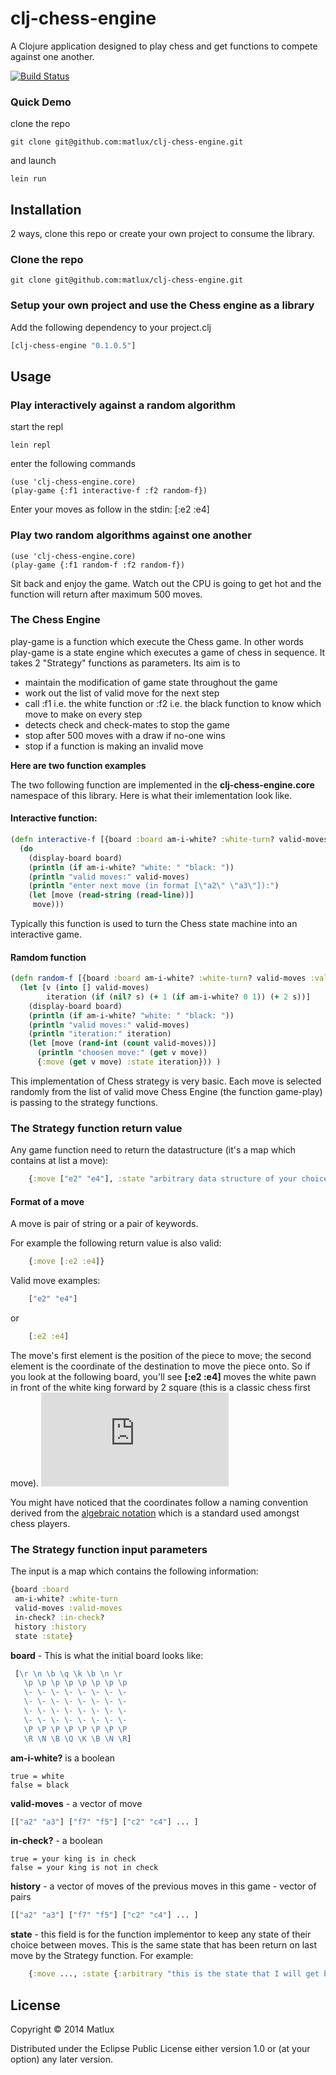 # clj-chess-engine

A Clojure application designed to play chess and get functions to compete against one another.

[![Build Status](https://travis-ci.org/matlux/clj-chess-engine.svg?branch=master)](https://travis-ci.org/matlux/clj-chess-engine)


### Quick Demo

clone the repo

    git clone git@github.com:matlux/clj-chess-engine.git

and launch

    lein run

## Installation

2 ways, clone this repo or create your own project to consume the library.

### Clone the repo

    git clone git@github.com:matlux/clj-chess-engine.git

### Setup your own project and use the Chess engine as a library

Add the following dependency to your project.clj

```clojure
[clj-chess-engine "0.1.0.5"]
```

## Usage

### Play interactively against a random algorithm

start the repl

    lein repl

enter the following commands

    (use 'clj-chess-engine.core)
    (play-game {:f1 interactive-f :f2 random-f})

Enter your moves as follow in the stdin:
    [:e2 :e4]

### Play two random algorithms against one another

    (use 'clj-chess-engine.core)
    (play-game {:f1 random-f :f2 random-f})

Sit back and enjoy the game. Watch out the CPU is going to get hot and the function will return after maximum 500 moves.

### The Chess Engine

play-game is a function which execute the Chess game. In other words play-game is a state engine which executes a game of chess in sequence. It takes 2 "Strategy" functions as parameters. Its aim is to

* maintain the modification of game state throughout the game
* work out the list of valid move for the next step
* call :f1 i.e. the white function or :f2 i.e. the black function to know which move to make on every step
* detects check and check-mates to stop the game
* stop after 500 moves with a draw if no-one wins
* stop if a function is making an invalid move

**Here are two function examples**

The two following function are implemented in the **clj-chess-engine.core** namespace of this library. Here is what their imlementation look like.

#### Interactive function:
```clojure
(defn interactive-f [{board :board am-i-white? :white-turn? valid-moves :valid-moves ic :in-check? h :history s :state}]
  (do
    (display-board board)
    (println (if am-i-white? "white: " "black: "))
    (println "valid moves:" valid-moves)
    (println "enter next move (in format [\"a2\" \"a3\"]):")
    (let [move (read-string (read-line))]
     move)))
```

Typically this function is used to turn the Chess state machine into an interactive game.

#### Ramdom function
```clojure
(defn random-f [{board :board am-i-white? :white-turn? valid-moves :valid-moves ic :in-check? h :history s :state}]
  (let [v (into [] valid-moves)
        iteration (if (nil? s) (+ 1 (if am-i-white? 0 1)) (+ 2 s))]
    (display-board board)
    (println (if am-i-white? "white: " "black: "))
    (println "valid moves:" valid-moves)
    (println "iteration:" iteration)
    (let [move (rand-int (count valid-moves))]
      (println "choosen move:" (get v move))
      {:move (get v move) :state iteration})) )
```

This implementation of Chess strategy is very basic. Each move is selected randomly from the list of valid move Chess Engine (the function game-play) is passing to the strategy functions.

### The Strategy function return value

Any game function need to return the datastructure (it's a map which contains at list a move):

```clojure
    {:move ["e2" "e4"], :state "arbitrary data structure of your choice and is optional"}
```

#### Format of a move

A move is pair of string or a pair of keywords.  

For example the following return value is also valid:

```clojure
    {:move [:e2 :e4]}
```

Valid move examples:
```clojure
    ["e2" "e4"]
```
or
```clojure
    [:e2 :e4]
```

The move's first element is the position of the piece to move; the second element is the coordinate of the destination to move the piece onto. So if you look at the following board, you'll see **[:e2 :e4]** moves the white pawn in front of the white king forward by 2 square (this is a classic chess first move).
![Chess Board with coordinates](http://www.eddins.net/steve/chess/ChessImager/ChessImager.php?fen=rnbqkbnr/pppppppp/8/8/8/8/PPPPPPPP/RNBQKBNR/&coordinates=on&nonsense=foobar.png&ust=1398625534794231) 

You might have noticed that the coordinates follow a naming convention derived from the [algebraic notation](http://en.wikipedia.org/wiki/Algebraic_notation_(chess)) which is a standard used amongst chess players.


### The Strategy function input parameters

The input is a map which contains the following information:
```clojure
{board :board
 am-i-white? :white-turn
 valid-moves :valid-moves
 in-check? :in-check?
 history :history
 state :state}
```

**board** - This is what the initial board looks like:

```clojure
 [\r \n \b \q \k \b \n \r
   \p \p \p \p \p \p \p \p
   \- \- \- \- \- \- \- \-
   \- \- \- \- \- \- \- \-
   \- \- \- \- \- \- \- \-
   \- \- \- \- \- \- \- \-
   \P \P \P \P \P \P \P \P
   \R \N \B \Q \K \B \N \R]
```

**am-i-white?** is a boolean

    true = white
    false = black

**valid-moves** - a vector of move

```clojure
[["a2" "a3"] ["f7" "f5"] ["c2" "c4"] ... ]
```

**in-check?** - a boolean

    true = your king is in check
    false = your king is not in check

**history** - a vector of moves of the previous moves in this game - vector of pairs

```clojure
[["a2" "a3"] ["f7" "f5"] ["c2" "c4"] ... ]
```

**state** - this field is for the function implementor to keep any state of their choice between moves. This is the same state that has been return on last move by the Strategy function. For example:
```clojure
    {:move ..., :state {:arbitrary "this is the state that I will get back to me on next move"}}
```

## License

Copyright © 2014 Matlux

Distributed under the Eclipse Public License either version 1.0 or (at
your option) any later version.
